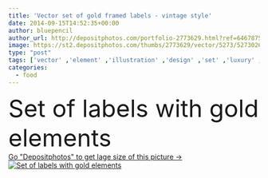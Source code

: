 ```yaml
---
title: 'Vector set of gold framed labels - vintage style'
date: 2014-09-15T14:52:35+00:00
author: bluepencil
author_url: http://depositphotos.com/portfolio-2773629.html?ref=64678756
image: https://st2.depositphotos.com/thumbs/2773629/vector/5273/52730263/api_thumb_450.jpg?forcejpeg=true
type: "post"
tags: ['vector' ,'element' ,'illustration' ,'design' ,'set' ,'luxury' ,'shape' ,'decoration' ,'decorative' ,'ribbon' ,'sign' ,'label' ,'Decor' ,'elegance' ,'gold' ,'shine' ,'golden' ,'packing' ,'packaging' ,'food' ,'black' ,'coffee' ,'drink' ,'ornate' ,'antique' ,'frame' ,'retro' ,'victorian' ,'vintage' ,'banner' ,'ornament' ,'classic' ,'elements' ,'icon' ,'wine' ,'cafe' ,'fingers' ,'calligraphic' ,'badge' ,'certificate' ,'royal' ,'wreath' ,'collection' ,'ornamental' ,'shield' ,'aristocratic' ,'vignette' ,'filigree' ,'noble' ,'emblem' ]
categories: 
  - food
---
```

<div aling="center">
            <font size="60"> Set of labels with gold elements</font>   
</div>
<div>
    <a href='https://depositphotos.com/52730263/stock-illustration-vector-set-of-gold-framed.html?ref=64678756' target=_blank > Go "Depositphotos" to get lage size of this picture ->
        <img href='https://depositphotos.com/52730263/stock-illustration-vector-set-of-gold-framed.html?ref=64678756' src='https://st2.depositphotos.com/2773629/5273/v/950/depositphotos_52730263-stock-illustration-vector-set-of-gold-framed.jpg?forcejpeg=true' alt='Set of labels with gold elements' >
    </a>
</div>
